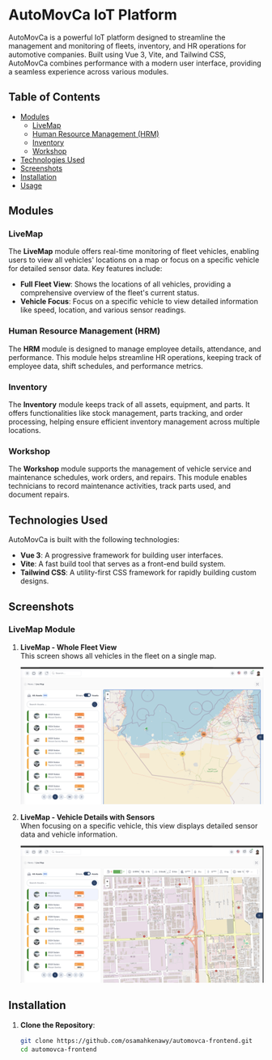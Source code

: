 # AutoMovCa IoT Platform

AutoMovCa is a powerful IoT platform designed to streamline the management and monitoring of fleets, inventory, and HR operations for automotive companies. Built using Vue 3, Vite, and Tailwind CSS, AutoMovCa combines performance with a modern user interface, providing a seamless experience across various modules.

## Table of Contents

- [Modules](#modules)
  - [LiveMap](#livemap)
  - [Human Resource Management (HRM)](#human-resource-management-hrm)
  - [Inventory](#inventory)
  - [Workshop](#workshop)
- [Technologies Used](#technologies-used)
- [Screenshots](#screenshots)
- [Installation](#installation)
- [Usage](#usage)

## Modules

### LiveMap

The **LiveMap** module offers real-time monitoring of fleet vehicles, enabling users to view all vehicles' locations on a map or focus on a specific vehicle for detailed sensor data. Key features include:
- **Full Fleet View**: Shows the locations of all vehicles, providing a comprehensive overview of the fleet's current status.
- **Vehicle Focus**: Focus on a specific vehicle to view detailed information like speed, location, and various sensor readings.

### Human Resource Management (HRM)

The **HRM** module is designed to manage employee details, attendance, and performance. This module helps streamline HR operations, keeping track of employee data, shift schedules, and performance metrics.

### Inventory

The **Inventory** module keeps track of all assets, equipment, and parts. It offers functionalities like stock management, parts tracking, and order processing, helping ensure efficient inventory management across multiple locations.

### Workshop

The **Workshop** module supports the management of vehicle service and maintenance schedules, work orders, and repairs. This module enables technicians to record maintenance activities, track parts used, and document repairs.

## Technologies Used

AutoMovCa is built with the following technologies:

- **Vue 3**: A progressive framework for building user interfaces.
- **Vite**: A fast build tool that serves as a front-end build system.
- **Tailwind CSS**: A utility-first CSS framework for rapidly building custom designs.

## Screenshots

### LiveMap Module

1. **LiveMap - Whole Fleet View**  
   This screen shows all vehicles in the fleet on a single map.
   
   ![LiveMap - Whole Fleet View](screenshots/livemap-1.png)

2. **LiveMap - Vehicle Details with Sensors**  
   When focusing on a specific vehicle, this view displays detailed sensor data and vehicle information.
   
   ![LiveMap - Vehicle with Sensors](screenshots/livemap-2.png)

## Installation

1. **Clone the Repository**:
   ```bash
   git clone https://github.com/osamahkenawy/automovca-frontend.git
   cd automovca-frontend
